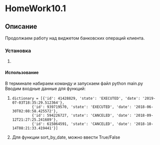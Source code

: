 # HomeWork10.1
## Описание
Продолжаем работу над виджетом банковских операций клиента.
### Установка
1. 
#### Использование
В терминале набираем команду и запускаем файл python main.py
  Вводим входные данные для функций:
  1. ```
     dictionary = [{'id': 41428829, 'state': 'EXECUTED', 'date': '2019-07-03T18:35:29.512364'},
              {'id': 939719570, 'state': 'EXECUTED', 'date': '2018-06-30T02:08:58.425572'},
              {'id': 594226727, 'state': 'CANCELED', 'date': '2018-09-12T21:27:25.241689'},
              {'id': 615064591, 'state': 'CANCELED', 'date': '2018-10-14T08:21:33.419441'}]
     ```
  2. Для функции sort_by_date, можно ввести True/False
